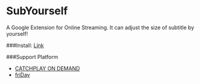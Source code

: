 # SubYourself
A Google Extension for Online Streaming. It can adjust the size of subtitle by yourself!

###Install: <a href="https://chrome.google.com/webstore/detail/%E5%AD%97%E5%B7%B1%E4%BE%86/lnnoapljdhamikjhpmejmlpclkoijinm?utm_source=chrome-ntp-icon" target="_blank">Link</a>

###Support Platform
+ <a href="www.catchplay.com" target="_blank">CATCHPLAY ON DEMAND</a>
+ <a href="video.friday.tw" target="_blank">friDay</a>
